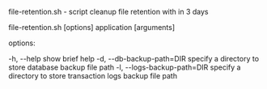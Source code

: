 file-retention.sh - script cleanup file retention with in 3 days
 
file-retention.sh [options] application [arguments]
 
options:

-h, --help                        show brief help
-d, --db-backup-path=DIR          specify a directory to store database backup file path
-l, --logs-backup-path=DIR        specify a directory to store transaction logs backup file path
